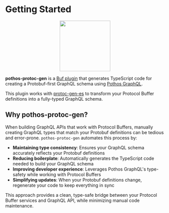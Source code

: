 # Getting Started

<div align="center">
  <img src="/logo.svg" width="160">
</div>

**pothos-protoc-gen** is a [Buf plugin](https://buf.build/docs/cli/buf-plugins/overview/) that generates TypeScript code for creating a Protobuf-first GraphQL schema using [Pothos GraphQL](https://pothos-graphql.dev/).

This plugin works with [protoc-gen-es](https://github.com/bufbuild/protobuf-es) to transform your Protocol Buffer definitions into a fully-typed GraphQL schema.

## Why pothos-protoc-gen?

When building GraphQL APIs that work with Protocol Buffers, manually creating GraphQL types that match your Protobuf definitions can be tedious and error-prone. `pothos-protoc-gen` automates this process by:

- **Maintaining type consistency**: Ensures your GraphQL schema accurately reflects your Protobuf definitions
- **Reducing boilerplate**: Automatically generates the TypeScript code needed to build your GraphQL schema
- **Improving developer experience**: Leverages Pothos GraphQL's type-safety while working with Protocol Buffers
- **Simplifying updates**: When your Protobuf definitions change, regenerate your code to keep everything in sync

This approach provides a clean, type-safe bridge between your Protocol Buffer services and GraphQL API, while minimizing manual code maintenance.
